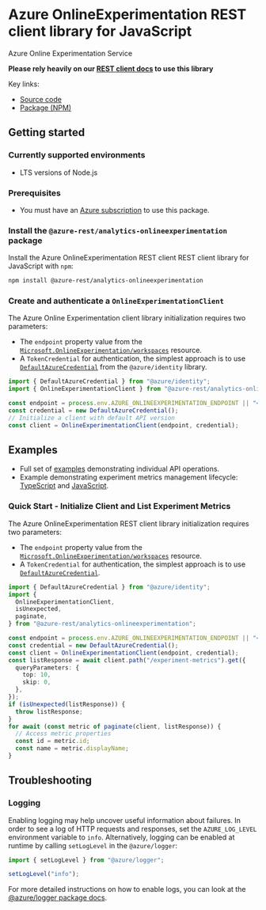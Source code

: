 # Azure OnlineExperimentation REST client library for JavaScript

Azure Online Experimentation Service

**Please rely heavily on our [REST client docs](https://github.com/Azure/azure-sdk-for-js/blob/main/documentation/rest-clients.md) to use this library**

Key links:

- [Source code](https://github.com/Azure/azure-sdk-for-js/tree/main/sdk/onlineexperimentation/analytics-onlineexperimentation-rest)
- [Package (NPM)](https://www.npmjs.com/package/@azure-rest/analytics-onlineexperimentation)

## Getting started

### Currently supported environments

- LTS versions of Node.js

### Prerequisites

- You must have an [Azure subscription](https://azure.microsoft.com/free/) to use this package.

### Install the `@azure-rest/analytics-onlineexperimentation` package

Install the Azure OnlineExperimentation REST client REST client library for JavaScript with `npm`:

```bash
npm install @azure-rest/analytics-onlineexperimentation
```

### Create and authenticate a `OnlineExperimentationClient`

The Azure Online Experimentation client library initialization requires two parameters:

- The `endpoint` property value from the [`Microsoft.OnlineExperimentation/workspaces`](https://learn.microsoft.com/azure/templates/microsoft.onlineexperimentation/workspaces) resource.
- A `TokenCredential` for authentication, the simplest approach is to use [`DefaultAzureCredential`](https://github.com/Azure/azure-sdk-for-js/tree/main/sdk/identity/identity#defaultazurecredential) from the `@azure/identity` library.

```ts snippet:InitializeClient
import { DefaultAzureCredential } from "@azure/identity";
import { OnlineExperimentationClient } from "@azure-rest/analytics-onlineexperimentation";

const endpoint = process.env.AZURE_ONLINEEXPERIMENTATION_ENDPOINT || "<endpoint>";
const credential = new DefaultAzureCredential();
// Initialize a client with default API version
const client = OnlineExperimentationClient(endpoint, credential);
```

## Examples

- Full set of [examples](https://github.com/Azure/azure-sdk-for-js/tree/main/sdk/onlineexperimentation/analytics-onlineexperimentation-rest/EXAMPLES.md) demonstrating individual API operations.
- Example demonstrating experiment metrics management lifecycle: [TypeScript](https://github.com/Azure/azure-sdk-for-js/tree/main/sdk/onlineexperimentation/analytics-onlineexperimentation-rest/samples/v1-beta/typescript/README.md) and [JavaScript](https://github.com/Azure/azure-sdk-for-js/tree/main/sdk/onlineexperimentation/analytics-onlineexperimentation-rest/samples/v1-beta/javascript/README.md).

### Quick Start - Initialize Client and List Experiment Metrics

The Azure OnlineExperimentation REST client library initialization requires two parameters:

- The `endpoint` property value from the [`Microsoft.OnlineExperimentation/workspaces`](https://learn.microsoft.com/azure/templates/microsoft.onlineexperimentation/workspaces) resource.
- A `TokenCredential` for authentication, the simplest approach is to use [`DefaultAzureCredential`](https://github.com/Azure/azure-sdk-for-js/blob/main/sdk/identity/identity/README.md#defaultazurecredential).

```ts snippet:ListExperimentMetrics
import { DefaultAzureCredential } from "@azure/identity";
import {
  OnlineExperimentationClient,
  isUnexpected,
  paginate,
} from "@azure-rest/analytics-onlineexperimentation";

const endpoint = process.env.AZURE_ONLINEEXPERIMENTATION_ENDPOINT || "<endpoint>";
const credential = new DefaultAzureCredential();
const client = OnlineExperimentationClient(endpoint, credential);
const listResponse = await client.path("/experiment-metrics").get({
  queryParameters: {
    top: 10,
    skip: 0,
  },
});
if (isUnexpected(listResponse)) {
  throw listResponse;
}
for await (const metric of paginate(client, listResponse)) {
  // Access metric properties
  const id = metric.id;
  const name = metric.displayName;
}
```

## Troubleshooting

### Logging

Enabling logging may help uncover useful information about failures. In order to see a log of HTTP requests and responses, set the `AZURE_LOG_LEVEL` environment variable to `info`. Alternatively, logging can be enabled at runtime by calling `setLogLevel` in the `@azure/logger`:

```ts snippet:SetLogLevel
import { setLogLevel } from "@azure/logger";

setLogLevel("info");
```

For more detailed instructions on how to enable logs, you can look at the [@azure/logger package docs](https://github.com/Azure/azure-sdk-for-js/tree/main/sdk/core/logger).

